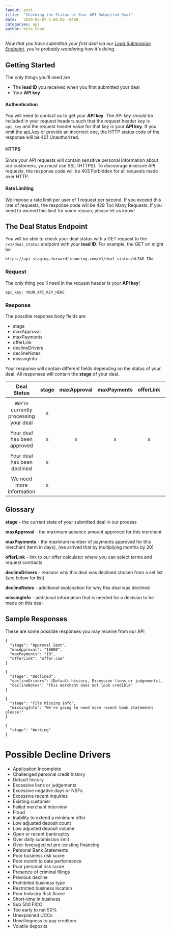 ```yaml
---
layout: post
title:  "Checking the Status of Your API Submitted Deal"
date:   2019-02-07 4:00:00 -0400
categories: api
author: Kyle Chan
---
```


*Now that you have submitted your first deal via our [Lead Submission Endpoint](http://tech.forwardfinancing.com/api/2017/03/07/using-our-lead-submissions-api.html),
you're probably wondering how it's doing.*

## Getting Started
The only things you'll need are 
- The **lead ID** you received when you first submitted your deal
- Your **API key**

#### Authentication

You will need to contact us to get your **API key**. The API key should be included
in your request headers such that the request header key is `api_key` and the
request header value for that key is your **API key**. If you omit the api_key or
provide an incorrect one, the HTTP status code of the response will be 401
Unauthorized.

#### HTTPS

Since your API requests will contain sensitive personal information about our
customers, you must use SSL (HTTPS). To discourage insecure API requests,
the response code will be 403 Forbidden for all requests made over HTTP.

#### Rate Limiting

We impose a rate limit per user of 1 request per second. If you exceed this rate
of requests, the response code will be 429 Too Many Requests. If you need to
exceed this limit for some reason, please let us know!

## The Deal Status Endpoint

You will be able to check your deal status with a GET request to the `/v1/deal_status` 
endpoint with your **lead ID**.
For example, the GET url might be

`https://api-staging.forwardfinancing.com/v1/deal_status/<LEAD_ID>`

### Request

The only thing you'll need in the request header is your **API key**!

```
api_key: YOUR_API_KEY_HERE
```

### Response
The possible response body fields are 
- stage
- maxApproval
- maxPayments
- offerLink
- declineDrivers
- declineNotes
- missingInfo

Your response will contain different fields depending on the status of your deal.
All responses will contain the **stage** of your deal.

|**Deal Status**|stage  | maxApproval   | maxPayments  | offerLink  | declineDrivers  | declineNotes  | missingInfo |
|:-:|:-:|:-:|:-:|:-:|:-:|:-:|:-:|
|   |   |   |   |   |   |   |   |
| We're currently processing your deal  | x |  |  |   |   |   |   |
|   |   |   |   |   |   |   |   |
| Your deal has been approved  | x | x | x | x |   |   |   |
|   |   |   |   |   |   |   |   |
| Your deal has been declined  | x |   |   |   | x | x |   |
|   |   |   |   |   |   |   |   |
| We need more information  | x |   |   |   |   |   | x |

## Glossary
**stage** - the current state of your submitted deal in our process 

**maxApproval** - the maximum advance amount approved for this merchant

**maxPayments** - the maximum number of payments approved for this merchant (term in days), (we arrived that by multiplying months by 20) 

**offerLink** - link to our offer calculator where you can select terms and request contracts

**declineDrivers** - reasons why this deal was declined chosen from a set list (see below for list)

**declineNotes** - additional explanation for why this deal was declined 

**missingInfo** - additional information that is needed for a decision to  be made on this deal


## Sample Responses 
These are some possible responses you may receive from our API
```
{
  "stage": "Approval Sent",
  "maxApproval": "10000",
  "maxPayments": "10",
  "offerLink": "offer.com"
}
```

```
{
  "stage": "Declined",
  "declineDrivers": [Default history, Excessive liens or judgements],
  "declineNotes": "This merchant does not look credible"
}
```

```
{
  "stage": "File Missing Info",
  "missingInfo": "We're going to need more recent bank statements please!"
}
```

```
{
  "stage": "Working"
}
```

# Possible Decline Drivers

  - Application Incomplete
  - Challenged personal credit history
  - Default history
  - Excessive liens or judgements
  - Excessive negative days or NSFs
  - Excessive recent inquiries
  - Existing customer
  - Failed merchant interview
  - Fraud
  - Inability to extend a minimum offer
  - Low adjusted deposit count
  - Low adjusted deposit volume
  - Open or recent bankruptcy
  - Over daily submission limit
  - Over-leveraged w/ pre-existing financing
  - Personal Bank Statements
  - Poor business risk score
  - Poor month to date performance
  - Poor personal risk score
  - Presence of criminal filings
  - Previous decline
  - Prohibited business type
  - Restricted business location
  - Poor Industry Risk Score
  - Short-time In business
  - Sub 500 FICO
  - Too early to net 50%
  - Unexplained UCCs
  - Unwillingness to pay creditors
  - Volatile deposits

